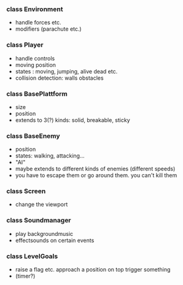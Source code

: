 ### class Environment
+ handle forces etc.
+ modifiers (parachute etc.)

### class Player
+ handle controls 
+ moving position
+ states : moving, jumping, alive dead etc.
+ collision detection: walls obstacles

### class BasePlattform
+ size
+ position
+  extends to 3(?) kinds: solid, breakable, sticky

### class BaseEnemy
+ position
+ states: walking, attacking...
+  "AI"
+  maybe extends to different kinds of enemies (different speeds)
+  you have to escape them or go around them. you can't kill them

### class Screen
+ change the viewport

### class Soundmanager
+  play backgroundmusic
+  effectsounds on certain events

### class LevelGoals
+ raise a flag etc. approach a position on top trigger something
+  (timer?)
